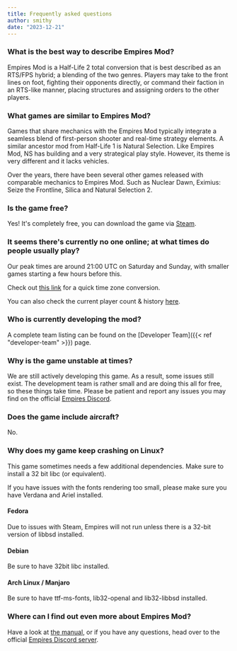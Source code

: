 ```yaml
---
title: Frequently asked questions
author: smithy
date: "2023-12-21"
---
```



### What is the best way to describe Empires Mod?
Empires Mod is a Half-Life 2 total conversion that is best described as an RTS/FPS hybrid; a blending of the two genres. Players may take to the front lines on foot, fighting their opponents directly, or command their faction in an RTS-like manner, placing structures and assigning orders to the other players.

### What games are similar to Empires Mod?
Games that share mechanics with the Empires Mod typically integrate a seamless blend of first-person shooter and real-time strategy elements. A similar ancestor mod from Half-Life 1 is Natural Selection. Like Empires Mod, NS has building and a very strategical play style. However, its theme is very different and it lacks vehicles.

Over the years, there have been several other games released with comparable mechanics to Empires Mod. Such as Nuclear Dawn, Eximius: Seize the Frontline, Silica and Natural Selection 2. 

### Is the game free?
Yes! It's completely free, you can download the game via [Steam](http://store.steampowered.com/app/17740/).

### It seems there's currently no one online; at what times do people usually play?
Our peak times are around 21:00 UTC on Saturday and Sunday, with smaller games starting a few hours before this.

Check out [this link](https://everytimezone.com/s/5ed94c47) for a quick time zone conversion.

You can also check the current player count & history [here](https://steamdb.info/app/17740/graphs/).

### Who is currently developing the mod?
A complete team listing can be found on the [Developer Team]({{< ref "developer-team" >}}) page.

### Why is the game unstable at times?
We are still actively developing this game. As a result, some issues still exist. The development team is rather small and are doing this all for free, so these things take time. Please be patient and report any issues you may find on the official [Empires Discord](https://discord.gg/UH6Sc6B).

### Does the game include aircraft?
No.

### Why does my game keep crashing on Linux?

This game sometimes needs a few additional dependencies. Make sure to install a 32 bit libc (or equivalent).

If you have issues with the fonts rendering too small, please make sure you have Verdana and Ariel installed.

#### Fedora
Due to issues with Steam, Empires will not run unless there is a 32-bit version of libbsd installed.

#### Debian
Be sure to have 32bit libc installed.

#### Arch Linux / Manjaro
Be sure to have ttf-ms-fonts, lib32-openal and lib32-libbsd installed.

### Where can I find out even more about Empires Mod?
Have a look at [the manual](http://empiresmod.com/docs/), or if you have any questions, head over to the official [Empires Discord server](https://discord.gg/UH6Sc6B).